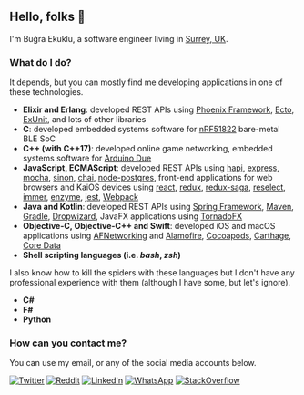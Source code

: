 ## Hello, folks 👋

I'm Buğra Ekuklu, a software engineer living in [Surrey, UK](https://en.wikipedia.org/wiki/England).

### What do I do?

It depends, but you can mostly find me developing applications in one of these technologies.

- **Elixir and Erlang**: developed REST APIs using [Phoenix Framework], [Ecto], [ExUnit], and lots of other libraries
- **C**: developed embedded systems software for [nRF51822] bare-metal BLE SoC
- **C++ (with C++17)**: developed online game networking, embedded systems software for [Arduino Due]
- **JavaScript, ECMAScript**: developed REST APIs using [hapi], [express], [mocha], [sinon], [chai], [node-postgres], front-end applications for web browsers and KaiOS devices using [react], [redux], [redux-saga], [reselect], [immer], [enzyme], [jest], [Webpack]
- **Java and Kotlin**: developed REST APIs using [Spring Framework], [Maven], [Gradle], [Dropwizard], JavaFX applications using [TornadoFX]
- **Objective-C, Objective-C++ and Swift**: developed iOS and macOS applications using [AFNetworking] and [Alamofire], [Cocoapods], [Carthage], [Core Data]
- **Shell scripting languages (i.e. *bash*, *zsh*)**

I also know how to kill the spiders with these languages but I don't have any professional experience with them (although I have some, but let's ignore).

- **C#**
- **F#**
- **Python**

### How can you contact me?

You can use my email, or any of the social media accounts below.

[![Twitter](https://img.shields.io/badge/twitter-%231DA1F2.svg?&style=for-the-badge&logo=twitter&logoColor=white)](https://twitter.com/i386_64)
[![Reddit](https://img.shields.io/badge/reddit-%23FF4500.svg?&style=for-the-badge&logo=reddit&logoColor=white)](https://www.reddit.com/user/Mevzubahis)
[![LinkedIn](https://img.shields.io/badge/linkedin-%230077B5.svg?&style=for-the-badge&logo=linkedin&logoColor=white)](https://www.linkedin.com/in/bu%C4%9Fra-ekuklu-0b941aa0/)
[![WhatsApp](https://img.shields.io/badge/WHATSAPP-25D366?&style=for-the-badge&logo=whatsapp&logoColor=white)](https://wa.me/905419013151)
[![StackOverflow](https://img.shields.io/badge/stack%20overflow-FE7A16?logo=stack-overflow&logoColor=white&style=for-the-badge)](https://stackoverflow.com/users/3407594/bu%c4%9fra-ekuklu)

[Phoenix Framework]: https://github.com/phoenixframework/phoenix
[Ecto]: https://github.com/elixir-ecto/ecto
[ExUnit]: https://github.com/elixir-lang/elixir/blob/master/lib/ex_unit/lib/ex_unit.ex
[nRF51822]: https://www.nordicsemi.com/Products/Low-power-short-range-wireless/nRF51822
[Arduino Due]: https://store.arduino.cc/arduino-due
[Node.js]: https://github.com/nodejs/node
[hapi]: https://github.com/hapijs/hapi
[express]: https://github.com/expressjs/express
[mocha]: https://github.com/mochajs/mocha
[sinon]: https://github.com/sinonjs/sinon
[chai]: https://github.com/chaijs/chai
[node-postgres]: https://github.com/brianc/node-postgres
[react]: https://github.com/facebook/react
[redux]: https://github.com/reduxjs/redux
[redux-saga]: https://github.com/brianc/node-postgres
[reselect]: https://github.com/reduxjs/reselect
[immer]: https://github.com/immerjs/immer
[enzyme]: https://github.com/enzymejs/enzyme
[jest]: https://github.com/facebook/jest
[Webpack]: https://github.com/webpack/webpack
[Spring Framework]: https://github.com/spring-projects/spring-framework
[Maven]: https://github.com/apache/maven
[Gradle]: https://github.com/gradle/gradle
[Dropwizard]: https://github.com/dropwizard/dropwizard
[TornadoFX]: https://github.com/edvin/tornadofx
[AFNetworking]: https://github.com/AFNetworking/AFNetworking
[Alamofire]: https://github.com/Alamofire/Alamofire
[CocoaPods]: https://github.com/CocoaPods/CocoaPods
[Carthage]: https://github.com/Carthage/Carthage
[Core Data]: https://developer.apple.com/documentation/coredata
